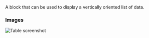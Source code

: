 A block that can be used to display a vertically oriented list of data.

### Images

![Table screenshot](https://gitlab.com/appsemble/appsemble/-/raw/0.18.10/config/assets/list.png)
